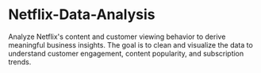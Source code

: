 # Netflix-Data-Analysis
Analyze Netflix's content and customer viewing behavior to derive meaningful business insights. The goal is to clean and visualize the data to understand customer engagement, content popularity, and subscription trends.
